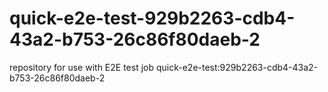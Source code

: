 # quick-e2e-test-929b2263-cdb4-43a2-b753-26c86f80daeb-2
repository for use with E2E test job quick-e2e-test:929b2263-cdb4-43a2-b753-26c86f80daeb-2
